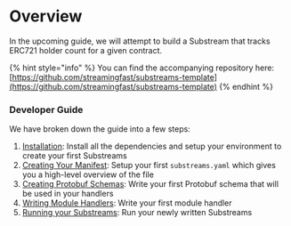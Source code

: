 # Overview

In the upcoming guide, we will attempt to build a Substream that tracks ERC721 holder count for a given contract.

{% hint style="info" %}
You can find the accompanying repository here: [https://github.com/streamingfast/substreams-template](https://github.com/streamingfast/substreams-template)
{% endhint %}

### Developer Guide

We have broken down the guide into a few steps:

1. [Installation](installation-requirements.md): Install all the dependencies and setup your environment to create your first Substreams
2. [Creating Your Manifest](creating-your-manifest.md): Setup your first `substreams.yaml` which gives you a high-level overview of the file
3. [Creating Protobuf Schemas](creating-protobuf-schemas.md): Write your first Protobuf schema that will be used in your handlers
4. [Writing Module Handlers](writing-module-handlers.md): Write your first module handler
5. [Running your Substreams](running-substreams.md): Run your newly written Substreams
